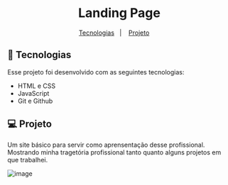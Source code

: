 <h1 align="center"> Landing Page </h1>

<p align="center">
  <a href="#-tecnologias">Tecnologias</a>&nbsp;&nbsp;&nbsp;|&nbsp;&nbsp;&nbsp;
  <a href="#-projeto">Projeto</a>&nbsp;&nbsp;&nbsp;&nbsp;&nbsp;&nbsp;
</p>

## 🚀 Tecnologias

Esse projeto foi desenvolvido com as seguintes tecnologias:

- HTML e CSS
- JavaScript
- Git e Github

## 💻 Projeto

Um site básico para servir como aprensentação desse profissional. Mostrando minha tragetória profissional tanto quanto alguns projetos em que trabalhei.

![image](https://github.com/LucasGabrielGameDev/know-me/assets/98237335/95fc2552-7d2a-4d02-bb3e-106848489d97)

